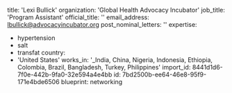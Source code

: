 title: 'Lexi Bullick'
organization: 'Global Health Advocacy Incubator'
job_title: 'Program Assistant'
official_title: ''
email_address: lbullick@advocacyincubator.org
post_nominal_letters: ''
expertise:
  - hypertension
  - salt
  - transfat
country:
  - 'United States'
works_in: '\_India, China, Nigeria, Indonesia, Ethiopia, Colombia, Brazil, Bangladesh, Turkey, Philippines'
import_id: 8441d1d6-7f0e-442b-9fa0-32e594a4e4bb
id: 7bd2500b-ee64-46e8-95f9-171e4bde6506
blueprint: networking
